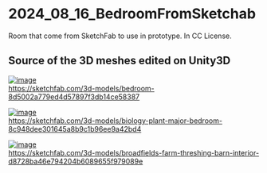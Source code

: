 # 2024_08_16_BedroomFromSketchab
Room that come from SketchFab to use in prototype. In CC License.

## Source of the 3D meshes edited on Unity3D

[![image](https://github.com/user-attachments/assets/cfd6b12d-bdf5-4c70-9148-19fc84ead88d)](https://sketchfab.com/3d-models/bedroom-8d5002a779ed4d57897f3db14ce58387)  
https://sketchfab.com/3d-models/bedroom-8d5002a779ed4d57897f3db14ce58387  

[![image](https://github.com/user-attachments/assets/a9d7c067-7098-437b-91bd-3a04d235c506)](https://sketchfab.com/3d-models/biology-plant-major-bedroom-8c948dee301645a8b9c1b96ee9a42bd4)  
https://sketchfab.com/3d-models/biology-plant-major-bedroom-8c948dee301645a8b9c1b96ee9a42bd4  

[![image](https://github.com/user-attachments/assets/7160f015-75f9-4718-9075-0e39be2fbd30)](https://sketchfab.com/3d-models/broadfields-farm-threshing-barn-interior-d8728ba46e794204b6089655f979089e)  
https://sketchfab.com/3d-models/broadfields-farm-threshing-barn-interior-d8728ba46e794204b6089655f979089e  
